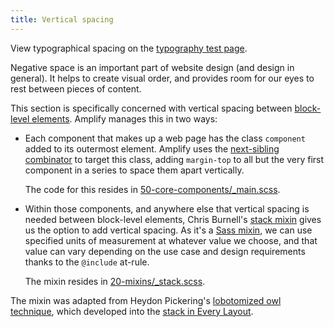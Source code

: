 ```yaml
---
title: Vertical spacing
---
```

View typographical spacing on the [typography test page](https://amplify.studio24.net/amplify/design/typography-test.html).

Negative space is an important part of website design (and design in general). It helps to create visual order, and provides room for our eyes to rest between pieces of content.

This section is specifically concerned with vertical spacing between [block-level elements](https://developer.mozilla.org/en-US/docs/Web/HTML/Block-level_elements). Amplify manages this in two ways:

-   Each component that makes up a web page has the class `component` added to its outermost element. Amplify uses the [next-sibling combinator](https://www.w3.org/TR/selectors-3/#adjacent-sibling-combinators) to target this class, adding `margin-top` to all but the very first component in a series to space them apart vertically.

    The code for this resides in [50-core-components/_main.scss](https://github.com/studio24/amplify/blob/main/docs/css.md#css-architecture).

-   Within those components, and anywhere else that vertical spacing is needed between block-level elements, Chris Burnell's [stack mixin](https://chrisburnell.com/article/sassy-lobotomised-owl/) gives us the option to add vertical spacing. As it's a [Sass mixin](https://sass-lang.com/documentation/at-rules/mixin), we can use specified units of measurement at whatever value we choose, and that value can vary depending on the use case and design requirements thanks to the `@include` at-rule.

    The mixin resides in [20-mixins/_stack.scss](https://github.com/studio24/amplify/blob/main/docs/css.md#css-architecture).

The mixin was adapted from Heydon Pickering's [lobotomized owl technique](https://alistapart.com/article/axiomatic-css-and-lobotomized-owls/), which developed into the [stack in Every Layout](https://every-layout.dev/layouts/stack/).
